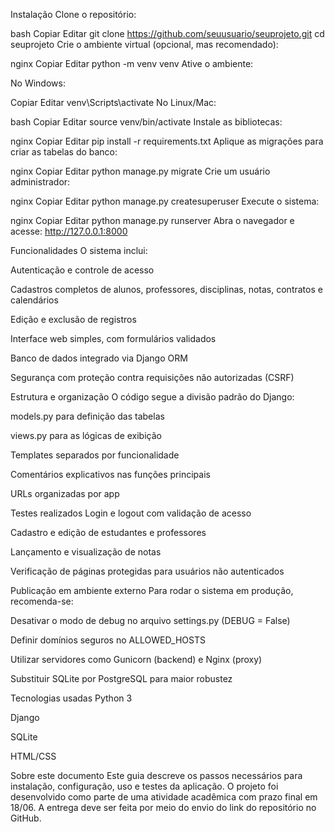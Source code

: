 Instalação
Clone o repositório:

bash
Copiar
Editar
git clone https://github.com/seuusuario/seuprojeto.git
cd seuprojeto
Crie o ambiente virtual (opcional, mas recomendado):

nginx
Copiar
Editar
python -m venv venv
Ative o ambiente:

No Windows:

Copiar
Editar
venv\Scripts\activate
No Linux/Mac:

bash
Copiar
Editar
source venv/bin/activate
Instale as bibliotecas:

nginx
Copiar
Editar
pip install -r requirements.txt
Aplique as migrações para criar as tabelas do banco:

nginx
Copiar
Editar
python manage.py migrate
Crie um usuário administrador:

nginx
Copiar
Editar
python manage.py createsuperuser
Execute o sistema:

nginx
Copiar
Editar
python manage.py runserver
Abra o navegador e acesse: http://127.0.0.1:8000

Funcionalidades
O sistema inclui:

Autenticação e controle de acesso

Cadastros completos de alunos, professores, disciplinas, notas, contratos e calendários

Edição e exclusão de registros

Interface web simples, com formulários validados

Banco de dados integrado via Django ORM

Segurança com proteção contra requisições não autorizadas (CSRF)

Estrutura e organização
O código segue a divisão padrão do Django:

models.py para definição das tabelas

views.py para as lógicas de exibição

Templates separados por funcionalidade

Comentários explicativos nas funções principais

URLs organizadas por app

Testes realizados
Login e logout com validação de acesso

Cadastro e edição de estudantes e professores

Lançamento e visualização de notas

Verificação de páginas protegidas para usuários não autenticados

Publicação em ambiente externo
Para rodar o sistema em produção, recomenda-se:

Desativar o modo de debug no arquivo settings.py (DEBUG = False)

Definir domínios seguros no ALLOWED_HOSTS

Utilizar servidores como Gunicorn (backend) e Nginx (proxy)

Substituir SQLite por PostgreSQL para maior robustez

Tecnologias usadas
Python 3

Django

SQLite

HTML/CSS

Sobre este documento
Este guia descreve os passos necessários para instalação, configuração, uso e testes da aplicação. O projeto foi desenvolvido como parte de uma atividade acadêmica com prazo final em 18/06. A entrega deve ser feita por meio do envio do link do repositório no GitHub.